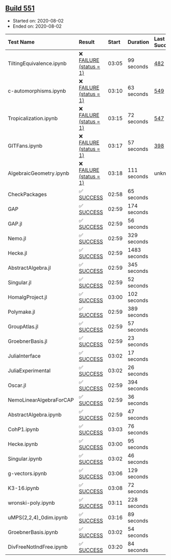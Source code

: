 ## [Build 551](https://oscarci.mathematik.uni-kl.de/job/oscar-stable/551/)

* Started on: 2020-08-02
* Ended on: 2020-08-02

| Test Name    | Result | Start | Duration | Last Success | First Failure |
|:-------------|:-------|:------|:---------|:-------------|:--------------|
| TiltingEquivalence.ipynb | ❌ [FAILURE (status = 1)](https://oscarci.mathematik.uni-kl.de/job/oscar-stable/551/artifact/logs/build-551/TiltingEquivalence.ipynb.log) | 03:05 | 99 seconds | [482](https://oscarci.mathematik.uni-kl.de/job/oscar-stable/482/) | [483](https://oscarci.mathematik.uni-kl.de/job/oscar-stable/483/) |
| c-automorphisms.ipynb | ❌ [FAILURE (status = 1)](https://oscarci.mathematik.uni-kl.de/job/oscar-stable/551/artifact/logs/build-551/c-automorphisms.ipynb.log) | 03:10 | 63 seconds | [549](https://oscarci.mathematik.uni-kl.de/job/oscar-stable/549/) | [550](https://oscarci.mathematik.uni-kl.de/job/oscar-stable/550/) |
| Tropicalization.ipynb | ❌ [FAILURE (status = 1)](https://oscarci.mathematik.uni-kl.de/job/oscar-stable/551/artifact/logs/build-551/Tropicalization.ipynb.log) | 03:15 | 72 seconds | [547](https://oscarci.mathematik.uni-kl.de/job/oscar-stable/547/) | [548](https://oscarci.mathematik.uni-kl.de/job/oscar-stable/548/) |
| GITFans.ipynb | ❌ [FAILURE (status = 1)](https://oscarci.mathematik.uni-kl.de/job/oscar-stable/551/artifact/logs/build-551/GITFans.ipynb.log) | 03:17 | 57 seconds | [398](https://oscarci.mathematik.uni-kl.de/job/oscar-stable/398/) | [399](https://oscarci.mathematik.uni-kl.de/job/oscar-stable/399/) |
| AlgebraicGeometry.ipynb | ❌ [FAILURE (status = 1)](https://oscarci.mathematik.uni-kl.de/job/oscar-stable/551/artifact/logs/build-551/AlgebraicGeometry.ipynb.log) | 03:18 | 111 seconds | unknown | unknown |
| CheckPackages | ✅ [SUCCESS](https://oscarci.mathematik.uni-kl.de/job/oscar-stable/551/artifact/logs/build-551/CheckPackages.log) | 02:58 | 65 seconds |  |  |
| GAP | ✅ [SUCCESS](https://oscarci.mathematik.uni-kl.de/job/oscar-stable/551/artifact/logs/build-551/GAP.log) | 02:59 | 174 seconds |  |  |
| GAP.jl | ✅ [SUCCESS](https://oscarci.mathematik.uni-kl.de/job/oscar-stable/551/artifact/logs/build-551/GAP.jl.log) | 02:59 | 56 seconds |  |  |
| Nemo.jl | ✅ [SUCCESS](https://oscarci.mathematik.uni-kl.de/job/oscar-stable/551/artifact/logs/build-551/Nemo.jl.log) | 02:59 | 329 seconds |  |  |
| Hecke.jl | ✅ [SUCCESS](https://oscarci.mathematik.uni-kl.de/job/oscar-stable/551/artifact/logs/build-551/Hecke.jl.log) | 02:59 | 1483 seconds |  |  |
| AbstractAlgebra.jl | ✅ [SUCCESS](https://oscarci.mathematik.uni-kl.de/job/oscar-stable/551/artifact/logs/build-551/AbstractAlgebra.jl.log) | 02:59 | 345 seconds |  |  |
| Singular.jl | ✅ [SUCCESS](https://oscarci.mathematik.uni-kl.de/job/oscar-stable/551/artifact/logs/build-551/Singular.jl.log) | 02:59 | 52 seconds |  |  |
| HomalgProject.jl | ✅ [SUCCESS](https://oscarci.mathematik.uni-kl.de/job/oscar-stable/551/artifact/logs/build-551/HomalgProject.jl.log) | 03:00 | 102 seconds |  |  |
| Polymake.jl | ✅ [SUCCESS](https://oscarci.mathematik.uni-kl.de/job/oscar-stable/551/artifact/logs/build-551/Polymake.jl.log) | 02:59 | 389 seconds |  |  |
| GroupAtlas.jl | ✅ [SUCCESS](https://oscarci.mathematik.uni-kl.de/job/oscar-stable/551/artifact/logs/build-551/GroupAtlas.jl.log) | 02:59 | 57 seconds |  |  |
| GroebnerBasis.jl | ✅ [SUCCESS](https://oscarci.mathematik.uni-kl.de/job/oscar-stable/551/artifact/logs/build-551/GroebnerBasis.jl.log) | 02:59 | 23 seconds |  |  |
| JuliaInterface | ✅ [SUCCESS](https://oscarci.mathematik.uni-kl.de/job/oscar-stable/551/artifact/logs/build-551/JuliaInterface.log) | 03:02 | 17 seconds |  |  |
| JuliaExperimental | ✅ [SUCCESS](https://oscarci.mathematik.uni-kl.de/job/oscar-stable/551/artifact/logs/build-551/JuliaExperimental.log) | 03:02 | 26 seconds |  |  |
| Oscar.jl | ✅ [SUCCESS](https://oscarci.mathematik.uni-kl.de/job/oscar-stable/551/artifact/logs/build-551/Oscar.jl.log) | 02:59 | 394 seconds |  |  |
| NemoLinearAlgebraForCAP | ✅ [SUCCESS](https://oscarci.mathematik.uni-kl.de/job/oscar-stable/551/artifact/logs/build-551/NemoLinearAlgebraForCAP.log) | 02:59 | 36 seconds |  |  |
| AbstractAlgebra.ipynb | ✅ [SUCCESS](https://oscarci.mathematik.uni-kl.de/job/oscar-stable/551/artifact/logs/build-551/AbstractAlgebra.ipynb.log) | 02:59 | 47 seconds |  |  |
| CohP1.ipynb | ✅ [SUCCESS](https://oscarci.mathematik.uni-kl.de/job/oscar-stable/551/artifact/logs/build-551/CohP1.ipynb.log) | 03:03 | 76 seconds |  |  |
| Hecke.ipynb | ✅ [SUCCESS](https://oscarci.mathematik.uni-kl.de/job/oscar-stable/551/artifact/logs/build-551/Hecke.ipynb.log) | 03:00 | 95 seconds |  |  |
| Singular.ipynb | ✅ [SUCCESS](https://oscarci.mathematik.uni-kl.de/job/oscar-stable/551/artifact/logs/build-551/Singular.ipynb.log) | 03:02 | 46 seconds |  |  |
| g-vectors.ipynb | ✅ [SUCCESS](https://oscarci.mathematik.uni-kl.de/job/oscar-stable/551/artifact/logs/build-551/g-vectors.ipynb.log) | 03:06 | 129 seconds |  |  |
| K3-16.ipynb | ✅ [SUCCESS](https://oscarci.mathematik.uni-kl.de/job/oscar-stable/551/artifact/logs/build-551/K3-16.ipynb.log) | 03:08 | 72 seconds |  |  |
| wronski-poly.ipynb | ✅ [SUCCESS](https://oscarci.mathematik.uni-kl.de/job/oscar-stable/551/artifact/logs/build-551/wronski-poly.ipynb.log) | 03:11 | 228 seconds |  |  |
| uMPS(2,2,4)_0dim.ipynb | ✅ [SUCCESS](https://oscarci.mathematik.uni-kl.de/job/oscar-stable/551/artifact/logs/build-551/uMPS-2-2-4-_0dim.ipynb.log) | 03:16 | 89 seconds |  |  |
| GroebnerBasis.ipynb | ✅ [SUCCESS](https://oscarci.mathematik.uni-kl.de/job/oscar-stable/551/artifact/logs/build-551/GroebnerBasis.ipynb.log) | 03:02 | 54 seconds |  |  |
| DivFreeNotIndFree.ipynb | ✅ [SUCCESS](https://oscarci.mathematik.uni-kl.de/job/oscar-stable/551/artifact/logs/build-551/DivFreeNotIndFree.ipynb.log) | 03:20 | 84 seconds |  |  |
